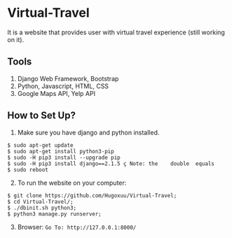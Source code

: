 # Virtual-Travel
It is a website that provides user with virtual travel experience (still working on it).

## Tools
1. Django Web Framework, Bootstrap
2. Python, Javascript, HTML, CSS
3. Google Maps API, Yelp API

## How to Set Up?
1. Make sure you have django and python installed.
```
$ sudo apt-get update
$ sudo apt-get install python3-pip
$ sudo -H pip3 install --upgrade pip
$ sudo -H pip3 install django==2.1.5 ç Note: the	double	equals
$ sudo reboot
```
2. To run the website on your computer:
```
$ git clone https://github.com/Hugoxuu/Virtual-Travel;
$ cd Virtual-Travel/;
$ ./dbinit.sh python3;
$ python3 manage.py runserver;
```
3. Browser:
```Go To: http://127.0.0.1:8000/```
